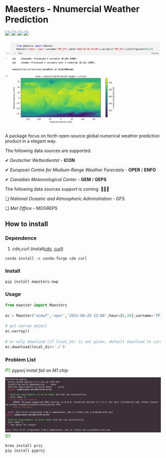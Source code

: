 # Maesters - Nnumercial Weather Prediction
![](https://badgen.net/pypi/v/maesters-nwp) ![](https://badgen.net/badge/license/MIT/pink) ![](https://badgen.net/badge/github/blizhan/purple?icon=github) ![](https://badgen.net/https/cal-badge-icd0onfvrxx6.runkit.sh/Asia/Shanghai)

![](https://raw.githubusercontent.com/blizhan/Maesters-of-NWP/main/pics/usage.png)

A package focus on fecth open-source global numerical weather prediction product in a elegant way. 


The following data sources are supported.
  
  ✔︎ _Deutscher Wetterdientst_ - **ICON**

  ✔︎ _European Centre for Medium-Range Weather Forecasts_ - **OPER** / **ENFO**

  ✔︎ _Canadian Meteorological Center_ - **GEM** / **GEPS**

The following data sources support is coming. 🚀🚀🚀

  ❏ _National Oceanic and Atmospheric Adminstration_ - GFS
  
  ❏ _Met Office_ - MOGREPS



## How to install

### Dependence
1. cdo,curl (install[cdo](https://anaconda.org/conda-forge/cdo), [curl](https://anaconda.org/conda-forge/curl))
```shell
conda install -c conda-forge cdo curl
```


### Install
```shell
pip install maesters-nwp
```
### Usage
``` python
from maester import Maesters

ec = Maester('ecmwf','oper','2022-06-29 12:00',hour=[6,30],varname='TP_L0')

# get xarray object
ec.xarray()

# or only download (if lcoal_dir is not given, default download to current dir)
ec.download(local_dir='./') 

```
### Problem List
_<font color=#008000 >P1: </font>_ _pyporj instal fail on M1 chip_

![](https://raw.githubusercontent.com/blizhan/Maesters-of-NWP/main/pics/p1_desc.png)
_<font color=#008000 >S1: </font>_ 
```shell
brew install proj
pip install pyproj
```

